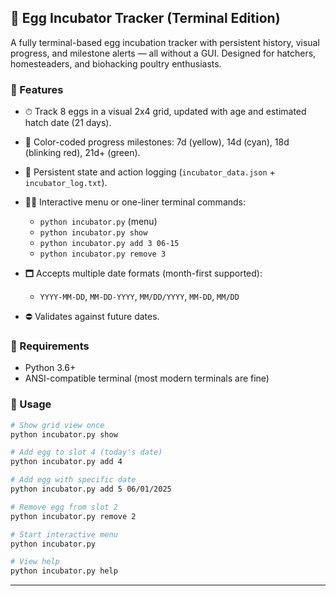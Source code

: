 ## 🥚 Egg Incubator Tracker (Terminal Edition)

A fully terminal-based egg incubation tracker with persistent history, visual progress, and milestone alerts — all without a GUI. Designed for hatchers, homesteaders, and biohacking poultry enthusiasts.

### 🔧 Features

* ⏱ Track 8 eggs in a visual 2x4 grid, updated with age and estimated hatch date (21 days).
* 🎨 Color-coded progress milestones: 7d (yellow), 14d (cyan), 18d (blinking red), 21d+ (green).
* 📝 Persistent state and action logging (`incubator_data.json` + `incubator_log.txt`).
* 🧑‍💻 Interactive menu or one-liner terminal commands:

  * `python incubator.py` (menu)
  * `python incubator.py show`
  * `python incubator.py add 3 06-15`
  * `python incubator.py remove 3`
* 🗖 Accepts multiple date formats (month-first supported):

  * `YYYY-MM-DD`, `MM-DD-YYYY`, `MM/DD/YYYY`, `MM-DD`, `MM/DD`
* ⛔ Validates against future dates.

### 🐍 Requirements

* Python 3.6+
* ANSI-compatible terminal (most modern terminals are fine)

### 🚀 Usage

```bash
# Show grid view once
python incubator.py show

# Add egg to slot 4 (today's date)
python incubator.py add 4

# Add egg with specific date
python incubator.py add 5 06/01/2025

# Remove egg from slot 2
python incubator.py remove 2

# Start interactive menu
python incubator.py

# View help
python incubator.py help
```
****
